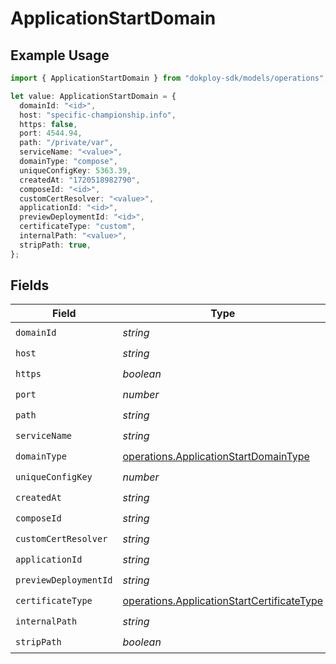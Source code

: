 # ApplicationStartDomain

## Example Usage

```typescript
import { ApplicationStartDomain } from "dokploy-sdk/models/operations";

let value: ApplicationStartDomain = {
  domainId: "<id>",
  host: "specific-championship.info",
  https: false,
  port: 4544.94,
  path: "/private/var",
  serviceName: "<value>",
  domainType: "compose",
  uniqueConfigKey: 5363.39,
  createdAt: "1720518982790",
  composeId: "<id>",
  customCertResolver: "<value>",
  applicationId: "<id>",
  previewDeploymentId: "<id>",
  certificateType: "custom",
  internalPath: "<value>",
  stripPath: true,
};
```

## Fields

| Field                                                                                                    | Type                                                                                                     | Required                                                                                                 | Description                                                                                              |
| -------------------------------------------------------------------------------------------------------- | -------------------------------------------------------------------------------------------------------- | -------------------------------------------------------------------------------------------------------- | -------------------------------------------------------------------------------------------------------- |
| `domainId`                                                                                               | *string*                                                                                                 | :heavy_check_mark:                                                                                       | N/A                                                                                                      |
| `host`                                                                                                   | *string*                                                                                                 | :heavy_check_mark:                                                                                       | N/A                                                                                                      |
| `https`                                                                                                  | *boolean*                                                                                                | :heavy_check_mark:                                                                                       | N/A                                                                                                      |
| `port`                                                                                                   | *number*                                                                                                 | :heavy_check_mark:                                                                                       | N/A                                                                                                      |
| `path`                                                                                                   | *string*                                                                                                 | :heavy_check_mark:                                                                                       | N/A                                                                                                      |
| `serviceName`                                                                                            | *string*                                                                                                 | :heavy_check_mark:                                                                                       | N/A                                                                                                      |
| `domainType`                                                                                             | [operations.ApplicationStartDomainType](../../models/operations/applicationstartdomaintype.md)           | :heavy_check_mark:                                                                                       | N/A                                                                                                      |
| `uniqueConfigKey`                                                                                        | *number*                                                                                                 | :heavy_check_mark:                                                                                       | N/A                                                                                                      |
| `createdAt`                                                                                              | *string*                                                                                                 | :heavy_check_mark:                                                                                       | N/A                                                                                                      |
| `composeId`                                                                                              | *string*                                                                                                 | :heavy_check_mark:                                                                                       | N/A                                                                                                      |
| `customCertResolver`                                                                                     | *string*                                                                                                 | :heavy_check_mark:                                                                                       | N/A                                                                                                      |
| `applicationId`                                                                                          | *string*                                                                                                 | :heavy_check_mark:                                                                                       | N/A                                                                                                      |
| `previewDeploymentId`                                                                                    | *string*                                                                                                 | :heavy_check_mark:                                                                                       | N/A                                                                                                      |
| `certificateType`                                                                                        | [operations.ApplicationStartCertificateType](../../models/operations/applicationstartcertificatetype.md) | :heavy_check_mark:                                                                                       | N/A                                                                                                      |
| `internalPath`                                                                                           | *string*                                                                                                 | :heavy_check_mark:                                                                                       | N/A                                                                                                      |
| `stripPath`                                                                                              | *boolean*                                                                                                | :heavy_check_mark:                                                                                       | N/A                                                                                                      |